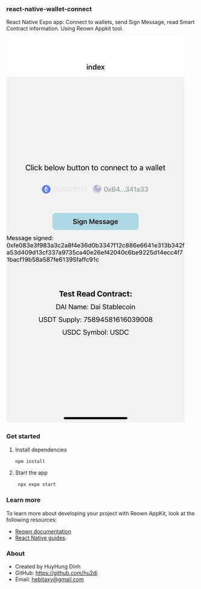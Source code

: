### react-native-wallet-connect
React Native Expo app: Connect to wallets, send Sign Message, read Smart Contract information.
Using Reown Appkit tool.

<img src="screen.jpeg">

### Get started

1. Install dependencies

   ```bash
   npm install
   ```

2. Start the app

   ```bash
    npx expo start
   ```

### Learn more

To learn more about developing your project with Reown AppKit, look at the following resources:

- [Reown documentation](https://docs.reown.com/) 
- [React Native guides](https://docs.reown.com/appkit/react-native/core/installation).

### About

- Created by HuyHung Dinh
- GitHub: https://github.com/hu2di
- Email: hebitaxy@gmail.com
